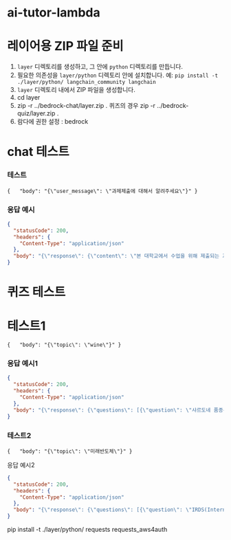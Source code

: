 # ai-tutor-lambda

# 레이어용 ZIP 파일 준비

1. `layer` 디렉토리를 생성하고, 그 안에 `python` 디렉토리를 만듭니다.
2. 필요한 의존성을 `layer/python` 디렉토리 안에 설치합니다.
   예: `pip install -t ./layer/python/ langchain_community langchain`
3. `layer` 디렉토리 내에서 ZIP 파일을 생성합니다.
4. cd layer
5. zip -r ../bedrock-chat/layer.zip .
   퀴즈의 경우 zip -r ../bedrock-quiz/layer.zip .
6. 람다에 권한 설정 : bedrock

# chat 테스트

### 테스트

`{   "body": "{\"user_message\": \"과제제출에 대해서 알려주세요\"}" }`

### 응답 예시

```json
{
  "statusCode": 200,
  "headers": {
    "Content-Type": "application/json"
  },
  "body": "{\"response\": {\"content\": \"본 대학교에서 수업을 위해 제출되는 과제나 리포트는 교과목 성격에 따라 다음과 같이 나누어집니다.\\n\\n1. 콘텐츠 강의 내에서 제출하는 과제:\\n- 주관식 과제, 객관식 과제, 공개첨삭게시판 등\\n- 해당 강의가 오픈되는 기간 동안만 제출 가능\\n\\n2. 강의실의 과제방에 직접 제출하는 과제: \\n- 교수님이 직접 출제하는 리포트 과제, 음성과제, 팀프로젝트 등\\n- 교수님이 지정한 기간 동안 제출\\n- 컴퓨터로 과제를 작성한 후, 해당 교과목의 과제방 메뉴로 들어가 제출\\n\\n제출된 리포트는 교수님께서 제출한 학생 순서대로 확인하며, 학생은 각 개인의 해당 과목 강의실 > 과제방에서 제출 여부를 직접 확인할 수 있습니다. 과제 및 리포트 미제출 시에는 담당 교과목 튜터에게 문의하시면 됩니다.\", \"response_metadata\": {\"model_id\": \"anthropic.claude-3-sonnet-20240229-v1:0\", \"usage\": {\"prompt_tokens\": 2760, \"completion_tokens\": 398, \"total_tokens\": 3158}}, \"id\": \"run-85646c23-5273-4f2c-8a69-fbd258e15255-0\"}}"
}
```

# 퀴즈 테스트

# 테스트1

`{   "body": "{\"topic\": \"wine\"}" }`

### 응답 예시1

```json
{
  "statusCode": 200,
  "headers": {
    "Content-Type": "application/json"
  },
  "body": "{\"response\": {\"questions\": [{\"question\": \"샤르도네 품종은 어느 지역에서 가장 대표적으로 재배되나요?\", \"answers\": [{\"answer\": \"보르도\", \"correct\": false}, {\"answer\": \"부르고뉴\", \"correct\": true}, {\"answer\": \"리오하\", \"correct\": false}, {\"answer\": \"토스카나\", \"correct\": false}]}, {\"question\": \"소비뇽 블랑 품종의 가장 특징적인 향은 무엇인가요?\", \"answers\": [{\"answer\": \"레몬\", \"correct\": false}, {\"answer\": \"자몽\", \"correct\": false}, {\"answer\": \"잔디\", \"correct\": true}, {\"answer\": \"망고\", \"correct\": false}]}, {\"question\": \"게부르츠트라미너 품종은 어떤 기후에서 잘 자라나요?\", \"answers\": [{\"answer\": \"온화한 기후\", \"correct\": false}, {\"answer\": \"서늘한 기후\", \"correct\": true}, {\"answer\": \"열대 기후\", \"correct\": false}, {\"answer\": \"지중해성 기후\", \"correct\": false}]}, {\"question\": \"보르도 지역의 고급 디저트 와인 소테른은 주로 어떤 품종으로 만들어지나요?\", \"answers\": [{\"answer\": \"리즐링\", \"correct\": false}, {\"answer\": \"세미옹\", \"correct\": true}, {\"answer\": \"샤르도네\", \"correct\": false}, {\"answer\": \"까베르네 소비뇽\", \"correct\": false}]}, {\"question\": \"샤르도네 와인의 향에는 어떤 과일 향이 나지 않나요?\", \"answers\": [{\"answer\": \"레몬\", \"correct\": false}, {\"answer\": \"라임\", \"correct\": false}, {\"answer\": \"사과\", \"correct\": false}, {\"answer\": \"파인애플\", \"correct\": true}]}]}}"
}
```

### 테스트2

`{   "body": "{\"topic\": \"미래반도체\"}" }`

응답 예시2

```json
{
  "statusCode": 200,
  "headers": {
    "Content-Type": "application/json"
  },
  "body": "{\"response\": {\"questions\": [{\"question\": \"IRDS(International Roadmap for Devices and Systems)는 무엇에 대한 로드맵인가?\", \"answers\": [{\"answer\": \"반도체 공정 기술 패러다임\", \"correct\": true}, {\"answer\": \"반도체 제품 마케팅 전략\", \"correct\": false}, {\"answer\": \"반도체 기업 경영 방침\", \"correct\": false}, {\"answer\": \"반도체 인력 양성 계획\", \"correct\": false}]}, {\"question\": \"HIR(Heterogeneous Integration Roadmap)은 무엇에 대한 로드맵인가?\", \"answers\": [{\"answer\": \"반도체 전공정 기술\", \"correct\": false}, {\"answer\": \"반도체 패키징 방법\", \"correct\": true}, {\"answer\": \"반도체 설계 기술\", \"correct\": false}, {\"answer\": \"반도체 제조 장비\", \"correct\": false}]}, {\"question\": \"미래 반도체 핵심 아키텍처로 다루어지지 않는 것은?\", \"answers\": [{\"answer\": \"AI\", \"correct\": false}, {\"answer\": \"양자컴퓨팅\", \"correct\": false}, {\"answer\": \"병렬-직렬 연계\", \"correct\": false}, {\"answer\": \"반도체 소재 개발\", \"correct\": true}]}, {\"question\": \"미래 반도체 엔지니어링 아키텍처의 목표 중 하나가 아닌 것은?\", \"answers\": [{\"answer\": \"연산 속도 향상\", \"correct\": false}, {\"answer\": \"다양한 기능 통합\", \"correct\": false}, {\"answer\": \"전력 소모 최소화\", \"correct\": true}, {\"answer\": \"전자-광-방열 연계\", \"correct\": false}]}, {\"question\": \"강의에서 다루지 않는 내용은?\", \"answers\": [{\"answer\": \"양자정보처리\", \"correct\": false}, {\"answer\": \"고성능컴퓨팅/데이터센터\", \"correct\": false}, {\"answer\": \"집적광학\", \"correct\": false}, {\"answer\": \"반도체 마케팅 전략\", \"correct\": true}]}]}}"
}
```

pip install -t ./layer/python/ requests requests_aws4auth
